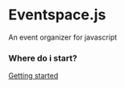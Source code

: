 # Eventspace.js

An event organizer for javascript

### Where do i start?

[Getting started](https://github.com/PaoloCifariello/Eventspace.js/wiki/Getting-Started)

